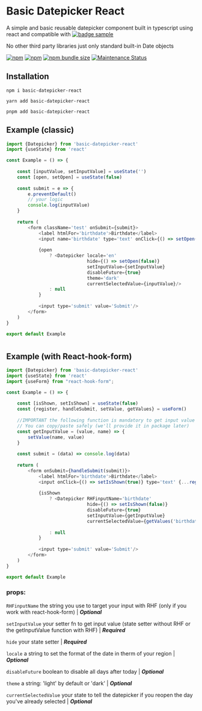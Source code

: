 # Basic Datepicker React

A simple and basic reusable datepicker component built in typescript using react and compatible
with <a href='https://www.npmjs.com/package/react-hook-form'><img src="https://img.shields.io/badge/-React%20Hook%20Form-111827?logo=React%20Hook%20Form&logoColor={LOGO-COLOR}style=For-the-badge" alt="badge sample"/> </a>

No other third party libraries just only standard built-in Date objects

<a href="https://www.npmjs.com/package/basic-datepicker-react"><img alt="npm" src="https://img.shields.io/npm/dw/basic-datepicker-react"></a>
<a href="https://www.npmjs.com/package/basic-datepicker-react"><img alt="npm" src="https://img.shields.io/npm/v/basic-datepicker-react"></a>
<a href="https://www.npmjs.com/package/basic-datepicker-react"><img alt="npm bundle size" src="https://img.shields.io/bundlephobia/minzip/basic-datepicker-react"></a>
<a href="https://www.npmjs.com/package/basic-datepicker-react">
<img alt="Maintenance Status" src="https://img.shields.io/badge/maintenance-active-green.svg" />
</a>

## Installation

```
npm i basic-datepicker-react
```

```
yarn add basic-datepicker-react
```

```
pnpm add basic-datepicker-react
```

## Example (classic)

```js
import {Datepicker} from 'basic-datepicker-react'
import {useState} from 'react'

const Example = () => {
	
	const [inputValue, setInputValue] = useState('')
	const [open, setOpen] = useState(false)
	
	const submit = e => {
		e.preventDefault()
		// your logic
		console.log(inputValue)
	}
	
	return (
		<form className='test' onSubmit={submit}>
			<label htmlFor='birthdate'>Birthdate</label>
			<input name='birthdate' type='text' onClick={() => setOpen(!open)} defaultValue={inputValue}/>
			
			{open
				? <Datepicker locale='en'
				              hide={() => setOpen(false)}
				              setInputValue={setInputValue}
				              disableFuture={true}
				              theme='dark'
				              currentSelectedValue={inputValue}/>
				: null
			}
			
			<input type='submit' value='Submit'/>
		</form>
	)
}

export default Example
```

#

## Example (with React-hook-form)

```js
import {Datepicker} from 'basic-datepicker-react'
import {useState} from 'react'
import {useForm} from "react-hook-form";

const Example = () => {
	
	const [isShown, setIsShown] = useState(false)
	const {register, handleSubmit, setValue, getValues} = useForm()
	
	//IMPORTANT the following function is mandatory to get input value from datePicker. 
	// You can copy/paste safely (we'll provide it in package later)
	const getInputValue = (value, name) => {
		setValue(name, value)
	}
	
	const submit = (data) => console.log(data)
	
	return (
		<form onSubmit={handleSubmit(submit)}>
			<label htmlFor='birthdate'>Birthdate</label>
			<input onClick={() => setIsShown(true)} type='text' {...register('birthdate')}/>
			
			{isShown
				? <Datepicker RHFinputName='birthdate'
				              hide={() => setIsShown(false)}
				              disableFuture={true}
				              setInputValue={getInputValue}
				              currentSelectedValue={getValues('birthdate')}/>
				
				: null
			}
			
			<input type='submit' value='Submit'/>
		</form>
	)
}

export default Example
```

### props:

`RHFinputName` the string you use to target your input with RHF (only if you work with react-hook-form) | _**Optional**_

`setInputValue` your setter fn to get input value (state setter without RHF or the getInputValue function with RHF)
| _**Required**_

`hide` your state setter | _**Required**_

`locale` a string to set the format of the date in therm of your region | _**Optional**_

`disableFuture` boolean to disable all days after today | _**Optional**_

`theme` a string: 'light' by default or 'dark' | _**Optional**_

`currentSelectedValue` your state to tell the datepicker if you reopen the day you've already selected | _**Optional**_

